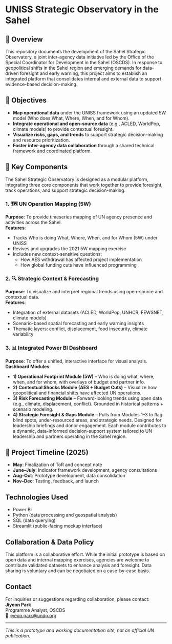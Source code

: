 # UNISS Strategic Observatory in the Sahel
## 📌 Overview
This repository documents the development of the Sahel Strategic Observatory, a joint inter-agency data initiative led by the Office of the Special Coordinator for Development in the Sahel (OSCDS). In response to geopolitical shifts in the Sahel region and emerging demands for data-driven foresight and early warning, this project aims to establish an integrated platform that consolidates internal and external data to support evidence-based decision-making.

## 🎯 Objectives
- **Map operational data** under the UNISS framework using an updated 5W model (Who does What, Where, When, and for Whom).
- **Integrate operational and open-source data** (e.g., ACLED, WorldPop, climate models) to provide contextual foresight.
- **Visualize risks, gaps, and trends** to support strategic decision-making and resource prioritization.
- **Foster inter-agency data collaboration** through a shared technical framework and coordinated platform.

## 🧩 Key Components

The Sahel Strategic Observatory is designed as a modular platform, integrating three core components that work together to provide foresight, track operations, and support strategic decision-making.

### 1. 🗺️ UN Operation Mapping (5W)   
**Purpose**: To provide timeseries mapping of UN agency presence and activities across the Sahel.  
**Features**:
- Tracks Who is doing What, Where, When, and for Whom (5W) under UNISS
- Revives and upgrades the 2021 5W mapping exercise
- Includes new context-sensitive questions:
  - How AES withdrawal has affected project implementation
  - How global funding cuts have influenced programming

### 2. 🔍 Strategic Context & Forecasting
**Purpose**: To visualize and interpret regional trends using open-source and contextual data.  
**Features**:
- Integration of external datasets (ACLED, WorldPop, UNHCR, FEWSNET, climate models)
- Scenario-based spatial forecasting and early warning insights
- Thematic layers: conflict, displacement, food insecurity, climate variability

### 3. 📊 Integrated Power BI Dashboard  
**Purpose**: To offer a unified, interactive interface for visual analysis.  
**Dashboard Modules**:
- **1) Operational Footprint Module (5W)** – Who is doing what, where, when, and for whom, with overlays of budget and partner info.
- **2) Contextual Shocks Module (AES + Budget Cuts)** – Visualize how geopolitical and financial shifts have affected UN operations.  
- **3) Risk Forecasting Module** – Forward-looking trends using open data (e.g., climate, displacement, conflict). Grounded in historical patterns + scenario modeling.  
- **4) Strategic Foresight & Gaps Module** – Pulls from Modules 1–3 to flag blind spots, under-resourced areas, and strategic needs. Designed for leadership briefings and donor engagement.
Each module contributes to a dynamic, data-informed decision-support system tailored to UN leadership and partners operating in the Sahel region.


## 📅 Project Timeline (2025)
- **May**: Finalization of ToR and concept note
- **June–July**: Indicator framework development, agency consultations
- **Aug–Oct**: Prototype development, data consolidation
- **Nov–Dec**: Testing, feedback, and launch

## Technologies Used

- Power BI
- Python (data processing and geospatial analysis)
- SQL (data querying)
- Streamlit (public-facing mockup interface)

## Collaboration & Data Policy

This platform is a collaborative effort. While the initial prototype is based on open data and internal mapping exercises, agencies are welcome to contribute validated datasets to enhance analysis and foresight. Data sharing is voluntary and can be negotiated on a case-by-case basis.

## Contact

For inquiries or suggestions regarding collaboration, please contact:  
**Jiyeon Park**  
Programme Analyst, OSCDS  
📧 jiyeon.park@undp.org

---
_This is a prototype and working documentation site, not an official UN publication._

